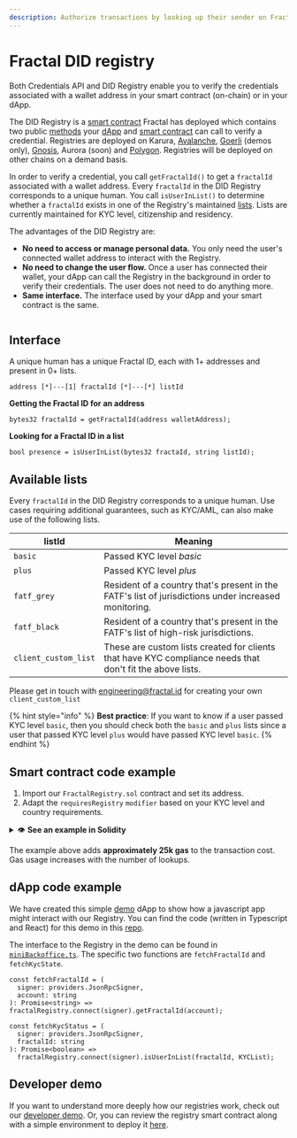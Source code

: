 ```yaml
---
description: Authorize transactions by looking up their sender on Fractal's DID Registry.
---
```


# Fractal DID registry

Both Credentials API and DID Registry enable you to verify the credentials associated with a wallet address in your smart contract (on-chain) or in your dApp.&#x20;

The DID Registry is a [smart contract](https://github.com/trustfractal/registry-deployer) Fractal has deployed which contains two public [methods](fractal-did-registry.md#interface) your [dApp](fractal-did-registry.md#dapp-code-example) and [smart contract](fractal-did-registry.md#smart-contract-example) can call to verify a credential. Registries are deployed on Karura, [Avalanche](https://snowtrace.io/address/0x187fa9c568522b5275f420245f6b00c79681c270), [Goerli](https://goerli.etherscan.io/address/0x4D9DE1bb481B9dA37A7a7E3a07F6f60654fEe7BB) (demos only), [Gnosis](https://gnosisscan.io/address/0xae94424d66f5758a7aa128c4125e25b1247143c3#code),  Aurora (soon) and [Polygon](https://polygonscan.com/address/0xfBDb867e7eFf0e3dBe63eE52eDA24d83fBacFe25). Registries will be deployed on other chains on a demand basis.

In order to verify a credential, you call `getFractalId()` to get a `fractalId` associated with a wallet address. Every `fractalId` in the DID Registry corresponds to a unique human. You call `isUserInList()` to determine whether a `fractalId` exists in one of the Registry's maintained [lists](fractal-did-registry.md#available-lists). Lists are currently maintained for KYC level, citizenship and residency.

The advantages of the DID Registry are:

* **No need to access or manage personal data.** You only need the user's connected wallet address to interact with the Registry.
* **No need to change the user flow.** Once a user has connected their wallet, your dApp can call the Registry in the background in order to verify their credentials. The user does not need to do anything more.
* **Same interface.** The interface used by your dApp and your smart contract is the same.

<figure><img src="https://user-images.githubusercontent.com/365821/166981861-3966c717-ffcc-4162-b6f0-5dd9e0ac4a76.png" alt=""><figcaption></figcaption></figure>

## Interface

A unique human has a unique Fractal ID, each with 1+ addresses and present in 0+ lists.

```
address [*]---[1] fractalId [*]---[*] listId
```

**Getting the Fractal ID for an address**

```solidity
bytes32 fractalId = getFractalId(address walletAddress);
```

**Looking for a Fractal ID in a list**

```solidity
bool presence = isUserInList(bytes32 fractaId, string listId);
```

## **Available lists**

Every `fractalId` in the DID Registry corresponds to a unique human. Use cases requiring additional guarantees, such as KYC/AML, can also make use of the following lists.

| listId               | Meaning                                                                                                   |
| -------------------- | --------------------------------------------------------------------------------------------------------- |
| `basic`              | Passed KYC level _basic_                                                                                  |
| `plus`               | Passed KYC level _plus_                                                                                   |
| `fatf_grey`          | Resident of a country that's present in the FATF's list of jurisdictions under increased monitoring.      |
| `fatf_black`         | Resident of a country that's present in the FATF's list of high-risk jurisdictions.                       |
| `client_custom_list` | These are custom lists created for clients that have KYC compliance needs that don't fit the above lists. |

Please get in touch with [engineering@fractal.id](mailto:engineering@fractal.id) for creating your own `client_custom_list`

{% hint style="info" %}
**Best practice**: If you want to know if a user passed KYC level `basic`, then you should check both the `basic` and `plus` lists since a user that passed KYC level `plus` would have passed KYC level `basic`.
{% endhint %}

## Smart contract code example

1. Import our `FractalRegistry.sol` contract and set its address.
2. Adapt the `requiresRegistry` `modifier` based on your KYC level and country requirements.

<details>

<summary><strong></strong><span data-gb-custom-inline data-tag="emoji" data-code="1f441">👁</span> <strong>See an example in Solidity</strong></summary>

```
import {FractalRegistry} from "github.com/trustfractal/registry-deployer/blob/master/contracts/FractalRegistry.sol";

contract Main {
  FractalRegistry registry = FractalRegistry(0x5FD6eB55D12E759a21C09eF703fe0CBa1DC9d88D);

  function requiresRegistry(
      address sender,
      string[1] memory requiredLists,
      string[2] memory blockedLists
  ) private view {
      bytes32 fractalId = registry.getFractalId(sender);

      require(fractalId != 0);

      for (uint256 i = 0; i < requiredLists.length; i++) {
          require(registry.isUserInList(fractalId, requiredLists[i]));
      }

      for (uint256 i = 0; i < blockedLists.length; i++) {
          require(!registry.isUserInList(fractalId, blockedLists[i]));
      }
  }

  function main(
      /* your transaction arguments go here */
  ) external view {
      requiresRegistry(msg.sender, ["plus"], ["fatf_grey", "fatf_black"]);
      /* your transaction logic goes here */
  }
}
```

</details>

The example above adds **approximately 25k gas** to the transaction cost. Gas usage increases with the number of lookups.

## dApp code example

We have created this simple [demo](https://did-registry.demo.fractal.id/) dApp to show how a javascript app might interact with our Registry. You can find the code (written in Typescript and React) for this demo in this [repo](https://github.com/trustfractal/did-registry-demo-dapp).

The interface to the Registry in the demo can be found in [`miniBackoffice.ts`](https://github.com/trustfractal/did-registry-demo-dapp/blob/main/src/hooks/miniBackoffice.ts). The specific two functions are `fetchFractalId` and `fetchKycState`.

```
const fetchFractalId = (
  signer: providers.JsonRpcSigner,
  account: string
): Promise<string> => fractalRegistry.connect(signer).getFractalId(account);

const fetchKycStatus = (
  signer: providers.JsonRpcSigner,
  fractalId: string
): Promise<boolean> =>
  fractalRegistry.connect(signer).isUserInList(fractalId, KYCList);
```

## **Developer demo**

If you want to understand more deeply how our registries work, check out our [developer demo](https://github.com/trustfractal/did\_registry\_demo). Or, you can review the registry smart contract along with a simple environment to deploy it [here](https://github.com/trustfractal/registry-deployer).
